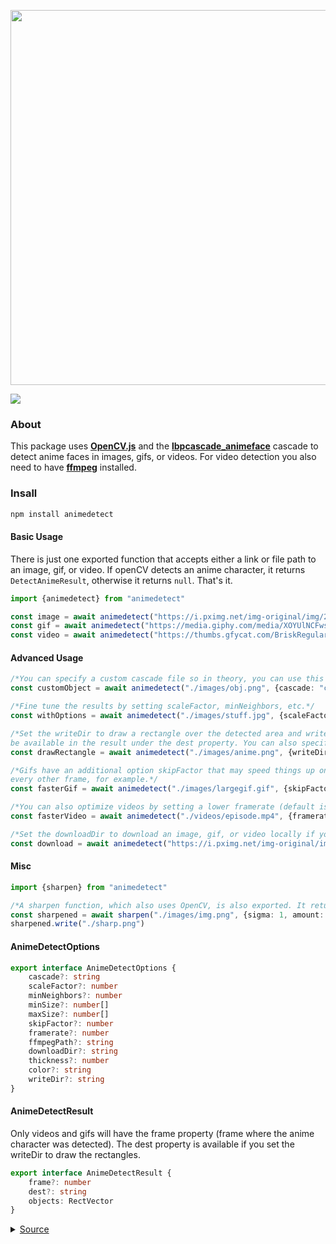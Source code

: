 <div align="left">
  <p>
    <a href="https://moebytes.github.io/animedetect"><img src="https://raw.githubusercontent.com/Moebytes/animedetect/master/assets/animedetectlogo.png" width="600" /></a>
  </p>
  <p>
    <a href="https://nodei.co/npm/animedetect/"><img src="https://nodei.co/npm/animedetect.png" /></a>
  </p>
</div>

### About
This package uses [**OpenCV.js**](https://opencv.org/) and the [**lbpcascade_animeface**](https://github.com/nagadomi/lbpcascade_animeface) cascade to detect anime faces in images, gifs, or videos. For video detection you also need to have [**ffmpeg**](https://ffmpeg.org/) installed.

### Insall
```ts
npm install animedetect
```

#### Basic Usage
There is just one exported function that accepts either a link or file path to an image, gif, or video. If openCV detects an
anime character, it returns `DetectAnimeResult`, otherwise it returns `null`. That's it.
```ts
import {animedetect} from "animedetect"

const image = await animedetect("https://i.pximg.net/img-original/img/2020/12/13/00/00/01/86261493_p0.png")
const gif = await animedetect("https://media.giphy.com/media/XOYUlNCFwsivS/giphy.gif")
const video = await animedetect("https://thumbs.gfycat.com/BriskRegularAnt-mobile.mp4")
```

#### Advanced Usage
```ts
/*You can specify a custom cascade file so in theory, you can use this to detect any object.*/
const customObject = await animedetect("./images/obj.png", {cascade: "cascade.xml"})

/*Fine tune the results by setting scaleFactor, minNeighbors, etc.*/
const withOptions = await animedetect("./images/stuff.jpg", {scaleFactor: 1.1, minNeighbors: 5, minSize: [24, 24]})

/*Set the writeDir to draw a rectangle over the detected area and write the file to that directory. The destination will
be available in the result under the dest property. You can also specify the color and thickness.*/
const drawRectangle = await animedetect("./images/anime.png", {writeDir: "./images", color: "blue", thickness: 2})

/*Gifs have an additional option skipFactor that may speed things up on large files. Setting it to 2 will only extract
every other frame, for example.*/
const fasterGif = await animedetect("./images/largegif.gif", {skipFactor: 2})

/*You can also optimize videos by setting a lower framerate (default is the same as original).*/
const fasterVideo = await animedetect("./videos/episode.mp4", {framerate: 24})

/*Set the downloadDir to download an image, gif, or video locally if you pass in a link.*/
const download = await animedetect("https://i.pximg.net/img-original/img/2014/04/30/02/44/47/43194202_p0.jpg", {downloadDir: "./images"})
```

#### Misc
```ts
import {sharpen} from "animedetect"

/*A sharpen function, which also uses OpenCV, is also exported. It returns a jimp image.*/
const sharpened = await sharpen("./images/img.png", {sigma: 1, amount: 1})
sharpened.write("./sharp.png")
```

#### AnimeDetectOptions
```ts
export interface AnimeDetectOptions {
    cascade?: string
    scaleFactor?: number
    minNeighbors?: number
    minSize?: number[]
    maxSize?: number[]
    skipFactor?: number
    framerate?: number
    ffmpegPath?: string
    downloadDir?: string
    thickness?: number
    color?: string
    writeDir?: string
}
```

#### AnimeDetectResult
Only videos and gifs will have the frame property (frame where the anime character was detected).
The dest property is available if you set the writeDir to draw the rectangles.
```ts
export interface AnimeDetectResult {
    frame?: number
    dest?: string
    objects: RectVector
}
```

<details>
<summary><a href="https://www.pixiv.net/en/artworks/67991994">Source</a></summary>
<img src="https://raw.githubusercontent.com/Moebytes/animedetect/master/assets/example.png"/>
</details>